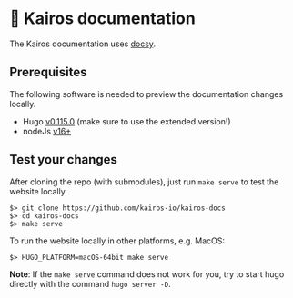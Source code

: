 # :book: Kairos documentation

The Kairos documentation uses [docsy](https://docsy.dev).

## Prerequisites

The following software is needed to preview the documentation changes locally.

* Hugo [v0.115.0](https://gohugo.io/installation/) (make sure to use the extended version!)
* nodeJs [v16+](https://nodejs.org/en/download/)

## Test your changes

After cloning the repo (with submodules), just run `make serve` to test the website locally.

```
$> git clone https://github.com/kairos-io/kairos-docs
$> cd kairos-docs
$> make serve
```

To run the website locally in other platforms, e.g. MacOS:

```
$> HUGO_PLATFORM=macOS-64bit make serve
```

**Note**: If the `make serve` command does not work for you, try to start hugo directly with the command `hugo server -D`.
